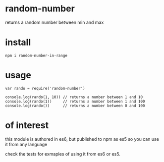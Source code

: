 # random-number

returns a random number between min and max

# install

    npm i random-number-in-range

# usage

    var rando = require('random-number')
    
    console.log(rando(1, 10)) // returns a number between 1 and 10
    console.log(rando(1))     // returns a number between 1 and 100
    console.log(rando())      // returns a number between 0 and 100

# of interest

this module is authored in es6, but published to npm as es5 so you can use it from any language

check the tests for exmaples of using it from es6 or es5.

